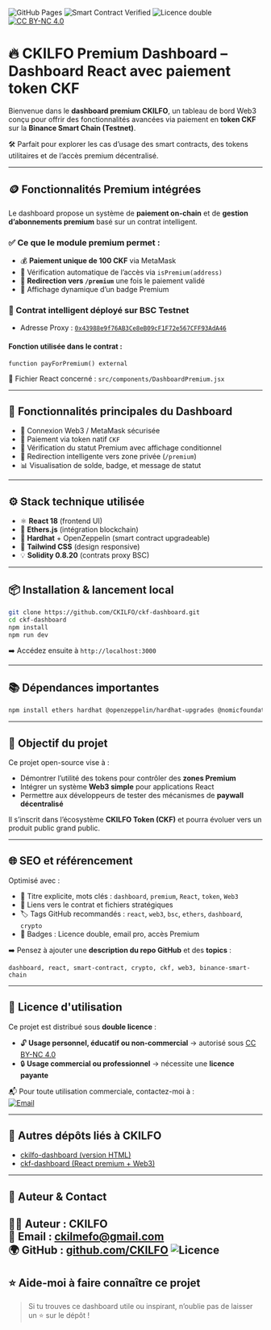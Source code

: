 ![GitHub Pages](https://img.shields.io/badge/Dashboard-Live-green)
![Smart Contract Verified](https://img.shields.io/badge/Smart%20Contract-Verified-blue)
![Licence double](https://img.shields.io/badge/Licence-Perso%20libre%20%7C%20Pro%20payante-orange)
[![CC BY-NC 4.0](https://img.shields.io/badge/Licence-CC%20BY--NC%204.0-lightgrey)](https://creativecommons.org/licenses/by-nc/4.0/)

# 🔥 CKILFO Premium Dashboard – Dashboard React avec paiement token CKF

Bienvenue dans le **dashboard premium CKILFO**, un tableau de bord Web3 conçu pour offrir des fonctionnalités avancées via paiement en **token CKF** sur la **Binance Smart Chain (Testnet)**.

🛠️ Parfait pour explorer les cas d’usage des smart contracts, des tokens utilitaires et de l’accès premium décentralisé.

---

## 🪙 Fonctionnalités Premium intégrées

Le dashboard propose un système de **paiement on-chain** et de **gestion d’abonnements premium** basé sur un contrat intelligent.

### ✅ Ce que le module premium permet :
- 💰 **Paiement unique de 100 CKF** via MetaMask
- 🔐 Vérification automatique de l’accès via `isPremium(address)`
- 🔁 **Redirection vers `/premium`** une fois le paiement validé
- 🏅 Affichage dynamique d’un badge Premium

### 🔗 Contrat intelligent déployé sur BSC Testnet
- Adresse Proxy : [`0x43988e9f76AB3Ce8eB09cF1F72e567CFF93AdA46`](https://testnet.bscscan.com/address/0x43988e9f76AB3Ce8eB09cF1F72e567CFF93AdA46)

#### Fonction utilisée dans le contrat :
```solidity
function payForPremium() external
```

📁 Fichier React concerné : `src/components/DashboardPremium.jsx`

---

## 🧩 Fonctionnalités principales du Dashboard

- 🔑 Connexion Web3 / MetaMask sécurisée
- 💼 Paiement via token natif `CKF`
- 🧠 Vérification du statut Premium avec affichage conditionnel
- 🎯 Redirection intelligente vers zone privée (`/premium`)
- 📊 Visualisation de solde, badge, et message de statut

---

## ⚙️ Stack technique utilisée

- ⚛️ **React 18** (frontend UI)
- 🔗 **Ethers.js** (intégration blockchain)
- 🧪 **Hardhat** + OpenZeppelin (smart contract upgradeable)
- 🎨 **Tailwind CSS** (design responsive)
- 💡 **Solidity 0.8.20** (contrats proxy BSC)

---

## 📦 Installation & lancement local

```bash
git clone https://github.com/CKILFO/ckf-dashboard.git
cd ckf-dashboard
npm install
npm run dev
```

➡️ Accédez ensuite à `http://localhost:3000`

---

## 📚 Dépendances importantes

```bash
npm install ethers hardhat @openzeppelin/hardhat-upgrades @nomicfoundation/hardhat-toolbox react-router-dom
```

---

## 🎯 Objectif du projet

Ce projet open-source vise à :

- Démontrer l’utilité des tokens pour contrôler des **zones Premium**
- Intégrer un système **Web3 simple** pour applications React
- Permettre aux développeurs de tester des mécanismes de **paywall décentralisé**

Il s’inscrit dans l’écosystème **CKILFO Token (CKF)** et pourra évoluer vers un produit public grand public.

---

## 🌐 SEO et référencement

Optimisé avec :
- 📛 Titre explicite, mots clés : `dashboard`, `premium`, `React`, `token`, `Web3`
- 🔗 Liens vers le contrat et fichiers stratégiques
- 🏷️ Tags GitHub recommandés : `react`, `web3`, `bsc`, `ethers`, `dashboard`, `crypto`
- 🧾 Badges : Licence double, email pro, accès Premium

➡️ Pensez à ajouter une **description du repo GitHub** et des **topics** :
```
dashboard, react, smart-contract, crypto, ckf, web3, binance-smart-chain
```

---

## 📄 Licence d'utilisation

Ce projet est distribué sous **double licence** :

- 🔓 **Usage personnel, éducatif ou non-commercial** → autorisé sous [CC BY-NC 4.0](https://creativecommons.org/licenses/by-nc/4.0/deed.fr)
- 🔒 **Usage commercial ou professionnel** → nécessite une **licence payante**

📬 Pour toute utilisation commerciale, contactez-moi à :  
[![Email](https://img.shields.io/badge/💼%20Licence%20pro-Contacter%20CKILFO-blue)](mailto:ckilmefo@gmail.com)

---

## 📁 Autres dépôts liés à CKILFO

- [ckilfo-dashboard (version HTML)](https://github.com/CKILFO/ckilfo-dashboard)
- [ckf-dashboard (React premium + Web3)](https://github.com/CKILFO/ckf-dashboard)

---

## 👤 Auteur & Contact

👨‍💻 Auteur : **CKILFO**  
📧 Email : [ckilmefo@gmail.com](mailto:ckilmefo@gmail.com)  
🌍 GitHub : [github.com/CKILFO](https://github.com/CKILFO)
![Licence](https://img.shields.io/badge/Licence-Perso%20libre%20%7C%20Pro%20payante-orange)
---

## ⭐️ Aide-moi à faire connaître ce projet

> Si tu trouves ce dashboard utile ou inspirant, n’oublie pas de laisser un ⭐ sur le dépôt !

